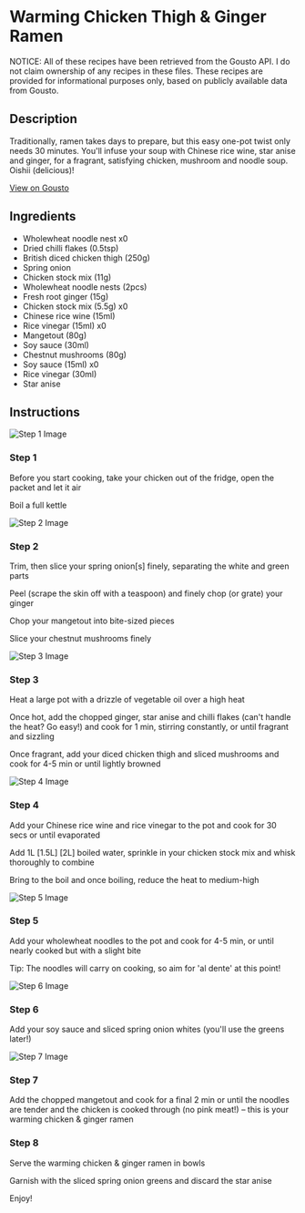 # Warming Chicken Thigh & Ginger Ramen

NOTICE: All of these recipes have been retrieved from the Gousto API. I do not claim ownership of any recipes in these files. These recipes are provided for informational purposes only, based on publicly available data from Gousto.

## Description

Traditionally, ramen takes days to prepare, but this easy one-pot twist only needs 30 minutes. You'll infuse your soup with Chinese rice wine, star anise and ginger, for a fragrant, satisfying chicken, mushroom and noodle soup. Oishii (delicious)!

[View on Gousto](https://www.gousto.co.uk/recipes/cookbook/warming-chicken-ginger-ramen)

## Ingredients

- Wholewheat noodle nest x0
- Dried chilli flakes (0.5tsp)
- British diced chicken thigh (250g)
- Spring onion
- Chicken stock mix (11g)
- Wholewheat noodle nests (2pcs)
- Fresh root ginger (15g)
- Chicken stock mix (5.5g) x0
- Chinese rice wine (15ml)
- Rice vinegar (15ml) x0
- Mangetout (80g)
- Soy sauce (30ml)
- Chestnut mushrooms (80g)
- Soy sauce (15ml) x0
- Rice vinegar (30ml)
- Star anise

## Instructions

![Step 1 Image](https://production-media.gousto.co.uk/cms/recipe-step-image/Step-1-1653325139944-x200.jpg)

### Step 1

Before you start cooking, take your chicken out of the fridge, open the packet and let it air

Boil a full kettle

![Step 2 Image](https://production-media.gousto.co.uk/cms/recipe-step-image/Step-2-1653325144064-x200.jpg)

### Step 2

Trim, then slice your spring onion[s] finely, separating the white and green parts

Peel (scrape the skin off with a teaspoon) and finely chop (or grate) your ginger

Chop your mangetout into bite-sized pieces

Slice your chestnut mushrooms finely

![Step 3 Image](https://production-media.gousto.co.uk/cms/recipe-step-image/Step-3-1653325150297-x200.jpg)

### Step 3

Heat a large pot with a drizzle of vegetable oil over a high heat

Once hot, add the chopped ginger, star anise and chilli flakes (can't handle the heat? Go easy!) and cook for 1 min, stirring constantly, or until fragrant and sizzling

Once fragrant, add your diced chicken thigh and sliced mushrooms and cook for 4-5 min or until lightly browned

![Step 4 Image](https://production-media.gousto.co.uk/cms/recipe-step-image/Step-4-1653325160387-x200.jpg)

### Step 4

Add your Chinese rice wine and rice vinegar to the pot and cook for 30 secs or until evaporated

Add 1L <span class="text-purple">[1.5L] </span><span class="text-danger">[2L]</span> boiled water, sprinkle in your chicken stock mix<span class="text-danger"> </span>and whisk thoroughly to combine

Bring to the boil and once boiling, reduce the heat to medium-high

![Step 5 Image](https://production-media.gousto.co.uk/cms/recipe-step-image/311.step-5-x200.jpg)

### Step 5

Add your wholewheat noodles to the pot and cook for 4-5 min, or until nearly cooked but with a slight bite

Tip: The noodles will carry on cooking, so aim for 'al dente' at this point!

![Step 6 Image](https://production-media.gousto.co.uk/cms/recipe-step-image/Step-6-1653325166924-x200.jpg)

### Step 6

Add your soy sauce and sliced spring onion whites (you'll use the greens later!)

![Step 7 Image](https://production-media.gousto.co.uk/cms/recipe-step-image/Step-7-1653325173862-x200.jpg)

### Step 7

Add the chopped mangetout and cook for a final 2 min or until the noodles are tender and the chicken is cooked through (no pink meat!) – this is your warming chicken & ginger ramen

### Step 8

Serve the warming chicken & ginger ramen in bowls

Garnish with the sliced spring onion greens and discard the star anise

Enjoy!


